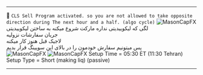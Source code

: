 ___
🔴 `CLS Sell Program activated. so you are not allowed to take opposite direction during The next hour and a half. (algo cycle)`
![MasonCapFX](https://www.tradingview.com/x/4EjPLT0g/ "MasonCapFX")
لگی که لیکوییدیتی نداره مارکت شروع میکنه به ساختن لیکوییدیتی  
جریان سفارشات نزولیه  
لاجیک قبل هنوز کار میکنه   
پس میتونیم سفارش خودمون را در بالای این سویینگ قرار بدیم  
![MasonCapFX](https://www.tradingview.com/x/sN7L5jkO/ "MasonCapFX")
![MasonCapFX](https://www.tradingview.com/x/pylCkVpf/ "MasonCapFX")
Setup Time = 05:30 ET (11:30 Tehran)  
Setup Type = Short (making liq) (passive)  
___
